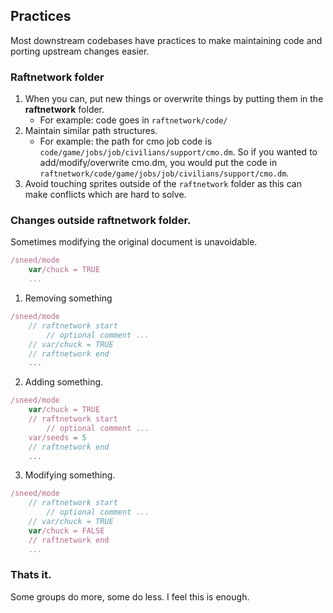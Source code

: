 ## Practices

Most downstream codebases have practices to make maintaining code and porting upstream changes easier.

### Raftnetwork folder

 1. When you can, put new things or overwrite things by putting them in the **raftnetwork** folder.
 	* For example: code goes in `raftnetwork/code/`
 2. Maintain similar path structures.
 	* For example: the path for cmo job code is `code/game/jobs/job/civilians/support/cmo.dm`. So if you wanted to add/modify/overwrite cmo.dm, you would put the code in `raftnetwork/code/game/jobs/job/civilians/support/cmo.dm`.
 3. Avoid touching sprites outside of the `raftnetwork` folder as this can make conflicts which are hard to solve.

### Changes outside raftnetwork folder.

 Sometimes modifying the original document is unavoidable.

```js
/sneed/mode
	var/chuck = TRUE
	...
```

1. Removing something

```js
/sneed/mode
	// raftnetwork start
		// optional comment ...
	// var/chuck = TRUE
	// raftnetwork end
	...
```
2. Adding something.

```js
/sneed/mode
	var/chuck = TRUE
	// raftnetwork start
		// optional comment ...
	var/seeds = 5
	// raftnetwork end
	...
```
3. Modifying something.

```js
/sneed/mode
	// raftnetwork start
		// optional comment ...
	// var/chuck = TRUE
	var/chuck = FALSE
	// raftnetwork end
	...
```
### Thats it.
Some groups do more, some do less. I feel this is enough.
